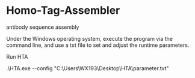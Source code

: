 # Homo-Tag-Assembler
antibody sequence assembly

Under the Windows operating system, execute the program via the command line, and use a txt file to set and adjust the runtime parameters.

Run HTA 

.\HTA.exe --config "C:\Users\WX193\Desktop\HTA\parameter.txt"
